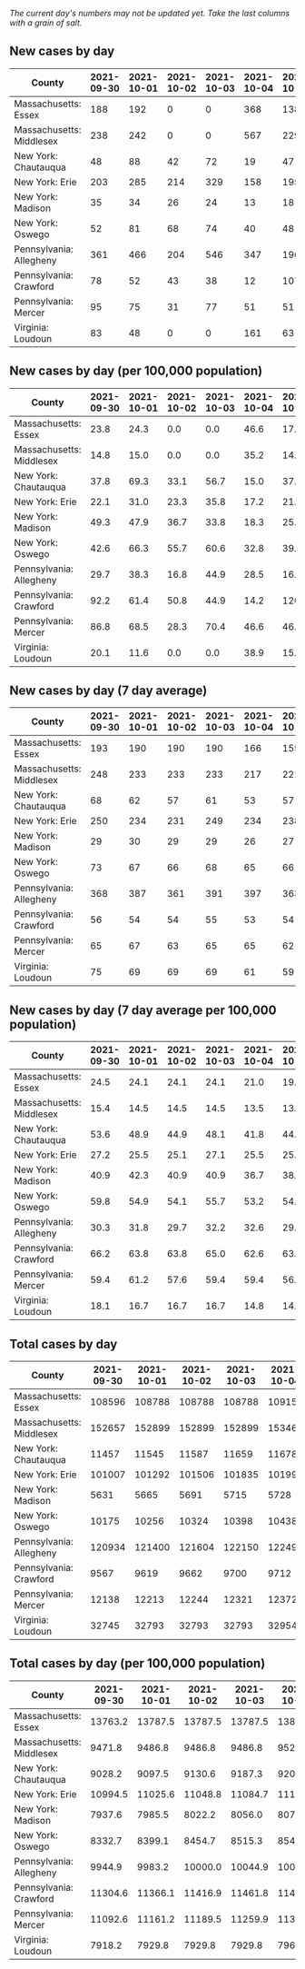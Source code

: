 _The current day's numbers may not be updated yet. Take the last columns with a grain of salt._
## New cases by day

| County | 2021-09-30 | 2021-10-01 | 2021-10-02 | 2021-10-03 | 2021-10-04 | 2021-10-05 | 2021-10-06 |
| --- | --- | --- | --- | --- | --- | --- | --- |
| Massachusetts: Essex | 188 | 192 | 0 | 0 | 368 | 138 |  |
| Massachusetts: Middlesex | 238 | 242 | 0 | 0 | 567 | 229 |  |
| New York: Chautauqua | 48 | 88 | 42 | 72 | 19 | 47 |  |
| New York: Erie | 203 | 285 | 214 | 329 | 158 | 195 |  |
| New York: Madison | 35 | 34 | 26 | 24 | 13 | 18 |  |
| New York: Oswego | 52 | 81 | 68 | 74 | 40 | 48 |  |
| Pennsylvania: Allegheny | 361 | 466 | 204 | 546 | 347 | 196 | 471 |
| Pennsylvania: Crawford | 78 | 52 | 43 | 38 | 12 | 107 | 63 |
| Pennsylvania: Mercer | 95 | 75 | 31 | 77 | 51 | 51 | 56 |
| Virginia: Loudoun | 83 | 48 | 0 | 0 | 161 | 63 | 67 |

## New cases by day (per 100,000 population)

| County | 2021-09-30 | 2021-10-01 | 2021-10-02 | 2021-10-03 | 2021-10-04 | 2021-10-05 | 2021-10-06 |
| --- | --- | --- | --- | --- | --- | --- | --- |
| Massachusetts: Essex | 23.8 | 24.3 | 0.0 | 0.0 | 46.6 | 17.5 |  |
| Massachusetts: Middlesex | 14.8 | 15.0 | 0.0 | 0.0 | 35.2 | 14.2 |  |
| New York: Chautauqua | 37.8 | 69.3 | 33.1 | 56.7 | 15.0 | 37.0 |  |
| New York: Erie | 22.1 | 31.0 | 23.3 | 35.8 | 17.2 | 21.2 |  |
| New York: Madison | 49.3 | 47.9 | 36.7 | 33.8 | 18.3 | 25.4 |  |
| New York: Oswego | 42.6 | 66.3 | 55.7 | 60.6 | 32.8 | 39.3 |  |
| Pennsylvania: Allegheny | 29.7 | 38.3 | 16.8 | 44.9 | 28.5 | 16.1 | 38.7 |
| Pennsylvania: Crawford | 92.2 | 61.4 | 50.8 | 44.9 | 14.2 | 126.4 | 74.4 |
| Pennsylvania: Mercer | 86.8 | 68.5 | 28.3 | 70.4 | 46.6 | 46.6 | 51.2 |
| Virginia: Loudoun | 20.1 | 11.6 | 0.0 | 0.0 | 38.9 | 15.2 | 16.2 |

## New cases by day (7 day average)

| County | 2021-09-30 | 2021-10-01 | 2021-10-02 | 2021-10-03 | 2021-10-04 | 2021-10-05 | 2021-10-06 |
| --- | --- | --- | --- | --- | --- | --- | --- |
| Massachusetts: Essex | 193 | 190 | 190 | 190 | 166 | 155 |  |
| Massachusetts: Middlesex | 248 | 233 | 233 | 233 | 217 | 221 |  |
| New York: Chautauqua | 68 | 62 | 57 | 61 | 53 | 57 |  |
| New York: Erie | 250 | 234 | 231 | 249 | 234 | 238 |  |
| New York: Madison | 29 | 30 | 29 | 29 | 26 | 27 |  |
| New York: Oswego | 73 | 67 | 66 | 68 | 65 | 66 |  |
| Pennsylvania: Allegheny | 368 | 387 | 361 | 391 | 397 | 363 | 370 |
| Pennsylvania: Crawford | 56 | 54 | 54 | 55 | 53 | 54 | 56 |
| Pennsylvania: Mercer | 65 | 67 | 63 | 65 | 65 | 62 | 62 |
| Virginia: Loudoun | 75 | 69 | 69 | 69 | 61 | 59 | 60 |

## New cases by day (7 day average per 100,000 population)

| County | 2021-09-30 | 2021-10-01 | 2021-10-02 | 2021-10-03 | 2021-10-04 | 2021-10-05 | 2021-10-06 |
| --- | --- | --- | --- | --- | --- | --- | --- |
| Massachusetts: Essex | 24.5 | 24.1 | 24.1 | 24.1 | 21.0 | 19.6 |  |
| Massachusetts: Middlesex | 15.4 | 14.5 | 14.5 | 14.5 | 13.5 | 13.7 |  |
| New York: Chautauqua | 53.6 | 48.9 | 44.9 | 48.1 | 41.8 | 44.9 |  |
| New York: Erie | 27.2 | 25.5 | 25.1 | 27.1 | 25.5 | 25.9 |  |
| New York: Madison | 40.9 | 42.3 | 40.9 | 40.9 | 36.7 | 38.1 |  |
| New York: Oswego | 59.8 | 54.9 | 54.1 | 55.7 | 53.2 | 54.1 |  |
| Pennsylvania: Allegheny | 30.3 | 31.8 | 29.7 | 32.2 | 32.6 | 29.9 | 30.4 |
| Pennsylvania: Crawford | 66.2 | 63.8 | 63.8 | 65.0 | 62.6 | 63.8 | 66.2 |
| Pennsylvania: Mercer | 59.4 | 61.2 | 57.6 | 59.4 | 59.4 | 56.7 | 56.7 |
| Virginia: Loudoun | 18.1 | 16.7 | 16.7 | 16.7 | 14.8 | 14.3 | 14.5 |

## Total cases by day

| County | 2021-09-30 | 2021-10-01 | 2021-10-02 | 2021-10-03 | 2021-10-04 | 2021-10-05 | 2021-10-06 |
| --- | --- | --- | --- | --- | --- | --- | --- |
| Massachusetts: Essex | 108596 | 108788 | 108788 | 108788 | 109156 | 109294 |  |
| Massachusetts: Middlesex | 152657 | 152899 | 152899 | 152899 | 153466 | 153695 |  |
| New York: Chautauqua | 11457 | 11545 | 11587 | 11659 | 11678 | 11725 |  |
| New York: Erie | 101007 | 101292 | 101506 | 101835 | 101993 | 102188 |  |
| New York: Madison | 5631 | 5665 | 5691 | 5715 | 5728 | 5746 |  |
| New York: Oswego | 10175 | 10256 | 10324 | 10398 | 10438 | 10486 |  |
| Pennsylvania: Allegheny | 120934 | 121400 | 121604 | 122150 | 122497 | 122693 | 123164 |
| Pennsylvania: Crawford | 9567 | 9619 | 9662 | 9700 | 9712 | 9819 | 9882 |
| Pennsylvania: Mercer | 12138 | 12213 | 12244 | 12321 | 12372 | 12423 | 12479 |
| Virginia: Loudoun | 32745 | 32793 | 32793 | 32793 | 32954 | 33017 | 33084 |

## Total cases by day (per 100,000 population)

| County | 2021-09-30 | 2021-10-01 | 2021-10-02 | 2021-10-03 | 2021-10-04 | 2021-10-05 | 2021-10-06 |
| --- | --- | --- | --- | --- | --- | --- | --- |
| Massachusetts: Essex | 13763.2 | 13787.5 | 13787.5 | 13787.5 | 13834.1 | 13851.6 |  |
| Massachusetts: Middlesex | 9471.8 | 9486.8 | 9486.8 | 9486.8 | 9522.0 | 9536.2 |  |
| New York: Chautauqua | 9028.2 | 9097.5 | 9130.6 | 9187.3 | 9202.3 | 9239.3 |  |
| New York: Erie | 10994.5 | 11025.6 | 11048.8 | 11084.7 | 11101.9 | 11123.1 |  |
| New York: Madison | 7937.6 | 7985.5 | 8022.2 | 8056.0 | 8074.3 | 8099.7 |  |
| New York: Oswego | 8332.7 | 8399.1 | 8454.7 | 8515.3 | 8548.1 | 8587.4 |  |
| Pennsylvania: Allegheny | 9944.9 | 9983.2 | 10000.0 | 10044.9 | 10073.4 | 10089.5 | 10128.2 |
| Pennsylvania: Crawford | 11304.6 | 11366.1 | 11416.9 | 11461.8 | 11476.0 | 11602.4 | 11676.8 |
| Pennsylvania: Mercer | 11092.6 | 11161.2 | 11189.5 | 11259.9 | 11306.5 | 11353.1 | 11404.3 |
| Virginia: Loudoun | 7918.2 | 7929.8 | 7929.8 | 7929.8 | 7968.8 | 7984.0 | 8000.2 |
